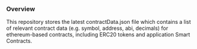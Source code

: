 ### Overview
This repository stores the latest contractData.json file which contains a list of relevant contract data (e.g. symbol, address, abi, decimals) for ethereum-based contracts, including ERC20 tokens and application Smart Contracts.
